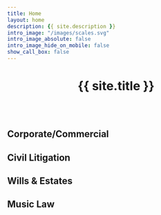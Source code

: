 ```yaml
---
title: Home
layout: home
description: {{ site.description }}
intro_image: "/images/scales.svg"
intro_image_absolute: false
intro_image_hide_on_mobile: false
show_call_box: false
---
```


<h1 style="text-align: center;"> {{ site.title }} </h1>

<br>
<br> 

## Corporate/Commercial
## Civil Litigation
## Wills & Estates
## Music Law

